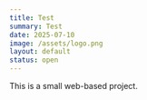 ```yaml
---
title: Test
summary: Test
date: 2025-07-10
image: /assets/logo.png
layout: default
status: open
---
```


This is a small web-based project.